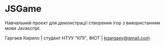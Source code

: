 # JSGame
Навчальний проєкт для демонстрації створення ігор з використанням мови Javascript.

Гаргаєв Кирило | студент НТУУ "КПІ", ФІОТ | kgargaev@gmail.com
